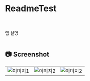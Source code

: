 # ReadmeTest
<br>
<br>
앱 설명
<br>
<br>

## 📷 Screenshot
<table style="border-spacing: 20px;">
  <tr>
    <td>
      <img src=https://github.com/dydrkfl078/ReadmeTest/blob/main/ReadmeImg/%EA%B1%B0%EB%9E%98%EC%9E%A5%EC%86%8C%201.png?raw=true alt="이미지1">
    </td>
    <td>
         <img src=https://github.com/dydrkfl078/ReadmeTest/blob/main/ReadmeImg/%EA%B1%B0%EB%9E%98%EC%9E%A5%EC%86%8C%201.png?raw=true alt="이미지2">
    </td>
    <td>
         <img src=https://github.com/dydrkfl078/ReadmeTest/blob/main/ReadmeImg/%EA%B1%B0%EB%9E%98%EC%9E%A5%EC%86%8C%201.png?raw=true alt="이미지2">
    </td>
  </tr>
</table>
